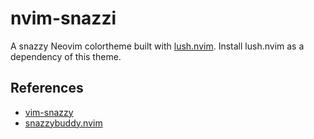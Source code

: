# nvim-snazzi

A snazzy Neovim colortheme built with [lush.nvim](https://github.com/rktjmp/lush.nvim).
Install lush.nvim as a dependency of this theme.

## References

- [vim-snazzy](https://github.com/connorholyday/vim-snazzy)
- [snazzybuddy.nvim](https://github.com/bbenzikry/snazzybuddy.nvim)
